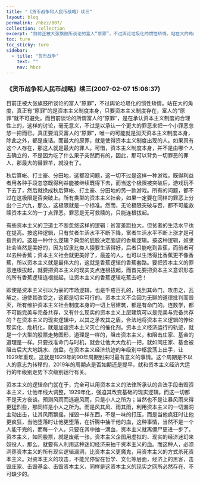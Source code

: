 ```yaml
---
title: "《货币战争和人民币战略》续三"
layout: blog
permalink: /hbzz/007/
collection: collection
excerpt: "目前正被大张旗鼓所谈论的富人“原罪”，不过舆论垃圾化的惯性矫情。站在大的角度，真正有“原罪”的是资本主义制度本身，只要资本主义制度存在，富人的“原罪”就不可避免。而目前谈论的所谓富人的“原罪”，是在承认资本主义制度的合理性上的，这样的讨论，毫无意义，不过是以承认一个更大的罪恶来把一个小罪恶忽悠一把而已。真正要消灭富人的“原罪”，唯一的可能就是消灭资本主义制度本身，除此之外，都是废话。而最大的原罪，就是使得资本主义制度出现的人。如果真有这个人存在，那这人就是最大的罪人。可惜，资本主义制度本身，并不是由哪个人去确立的，不是因为吃了什么果子突然而有的，因此，那可以背负一切罪恶的罪人，那最大的替罪羊，就没有了。"
toc: ture
toc_sticky: ture
sidebar:
  - title: "货币战争"
    text: ""
    nav: hbzz
---
```


### 《货币战争和人民币战略》续三(2007-02-07 15:06:37) 

目前正被大张旗鼓所谈论的富人“原罪”，不过舆论垃圾化的惯性矫情。站在大的角度，真正有“原罪”的是资本主义制度本身，只要资本主义制度存在，富人的“原罪”就不可避免。而目前谈论的所谓富人的“原罪”，是在承认资本主义制度的合理性上的，这样的讨论，毫无意义，不过是以承认一个更大的罪恶来把一个小罪恶忽悠一把而已。真正要消灭富人的“原罪”，唯一的可能就是消灭资本主义制度本身，除此之外，都是废话。而最大的原罪，就是使得资本主义制度出现的人。如果真有这个人存在，那这人就是最大的罪人。可惜，资本主义制度本身，并不是由哪个人去确立的，不是因为吃了什么果子突然而有的，因此，那可以背负一切罪恶的罪人，那最大的替罪羊，就没有了。

秋后算帐、打土豪、分田地，这都没问题，这一切不过是这样一种游戏，既得利益者用各种手段忽悠既得利益能被继续既得下去，而当这个极限被突破后，游戏玩不下去了，然后就换成秋后算帐、打土豪、分田地的另一款游戏。所有的问题，都不过在这极限是否突破上。所有类型的资本主义社会，如果一定要在同样的罪恶上分出个三六九，那么，这极限就是一个标准。然而，无论极限突破与否，都不可能救赎资本主义的一丁点罪恶。罪恶是无可救赎的，只能连根拔起。

有些资本主义的卫道士不断忽悠这样的逻辑：贫富差距拉大，但贫者的生活水平也在提高。按这种逻辑，只有贫者生活水平不断下降，富者生活水平不断上涨才是可指责的。这是一种什么逻辑？典型的屁股决定脑袋的香蕉逻辑。按这种逻辑，奴隶社会当然是美好的，因为奴隶比类人猿要生活得好，后者只能吃到香蕉，而前者可以去种香蕉；资本主义社会就更美好了，最差的人，也可以生活得比香蕉更不像香蕉，所以资本主义就是最伟大的，这就是香蕉逻辑的香蕉套路。要把资本主义的罪恶连根拔起，就要把资本主义的现实支点连根拔起，而首先要把资本主义意识形态的所有香蕉逻辑连根拔起，让资本主义的香蕉逻辑吃蕉去吧！

即使是资本主义引以为豪的市场逻辑，也是千疮百孔的，找到其命门，攻击之，瓦解之，迫使其改变之，这都是切实可行的。资本主义不会因为无聊的道德批判而毁灭，所有维护资本主义社会制度本身的一切上层建筑，都是有命门的。连数学，都不可能完美与完备共存，又有什么现实的资本主义上层建筑可以是完美与完备共存的？在资本主义的现实逻辑中，以其之矛攻其之盾，合法地将资本主义逻辑的悖论现实化、危机化，就是加速资本主义灭亡的催化剂。资本主义经济运行的轨迹，就是一个大型的股票走势图形，道理是一样的，阻击资本主义，和阻击庄家、基金的道理是一样。只要找准命门与时机，就会让他大大危机一把，就如同庄家、基金被阻击后大大地跳水、崩盘。在资本主义经济轨迹的年级别中枢震荡上出手，让1929年重现，这就是1929年的90年周期到来时最有意义的事情。这个周期是不以人的意志为转移的，2019年的周期点是否如期还是提早，就和资本主义经济大运行的年级别走势下次级别运行有关。

资本主义的逻辑命门就在于，完全可以用资本主义的法律所承认的合法手段击毁资本主义，让他年线大调整，1929年化，强迫其改变基础的现实逻辑。而这一切都不是天方夜谈。预测风雨而逃避风雨，只是小人之所为；当然也不是让暴风雨来得更猛烈些，那同样是小人之所为。而是风其风、雨其雨，利用资本主义的一切漏洞主动出击，让其风雨飘摇。摧毁一样东西，不是一味的打压，而是当他疯狂时让他更疯狂，当他堕落时让他更堕落，在折腾中抽干他的血，这种事情，当然不是一个人能干完的，而每一个人，只要在其中抽一滴血，资本主义就离僵尸更进一步了。
资本主义，如同股票，就是废纸一张。资本主义企图用虚拟的、现实的经济迷幻来奴役人，那么，就要有人利用这种迷幻经济来抽干资本主义的血。而这种人，必须洞穿资本主义的所有现实逻辑漏洞，比资本主义更魔鬼，用资本主义的方式杀死资本主义。对资本主义的攻击，不能光停留在哲学、文化等层面，经济上的黑客，击毁庄家、击毁基金、击毁资本主义，同样是这资本主义的现实之网所必然存在、不可缺少的。
